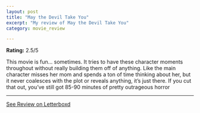 ```yaml
---
layout: post
title: "May the Devil Take You"
excerpt: "My review of May the Devil Take You"
category: movie_review

---
```


**Rating:** 2.5/5

This movie is fun... sometimes. It tries to have these character moments throughout without really building them off of anything. Like the main character misses her mom and spends a ton of time thinking about her, but it never coalesces with the plot or reveals anything, it’s just there. If you cut that out, you’ve still got 85-90 minutes of pretty outrageous horror

<hr>

[See Review on Letterboxd](https://boxd.it/1rxGcb)
